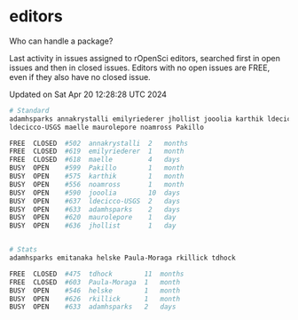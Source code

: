 # editors

Who can handle a package?

Last activity in issues assigned to rOpenSci editors, searched first in open
issues and then in closed issues. Editors with no open issues are FREE, even if
they also have no closed issue.


Updated on Sat Apr 20 12:28:28 UTC 2024

```bash
# Standard
adamhsparks annakrystalli emilyriederer jhollist jooolia karthik ldecicco
ldecicco-USGS maelle maurolepore noamross Pakillo

FREE  CLOSED  #502  annakrystalli  2   months
FREE  CLOSED  #619  emilyriederer  1   month
FREE  CLOSED  #618  maelle         4   days
BUSY  OPEN    #599  Pakillo        1   month
BUSY  OPEN    #575  karthik        1   month
BUSY  OPEN    #556  noamross       1   month
BUSY  OPEN    #590  jooolia        10  days
BUSY  OPEN    #637  ldecicco-USGS  2   days
BUSY  OPEN    #633  adamhsparks    2   days
BUSY  OPEN    #620  maurolepore    1   day
BUSY  OPEN    #636  jhollist       1   day


# Stats
adamhsparks emitanaka helske Paula-Moraga rkillick tdhock

FREE  CLOSED  #475  tdhock        11  months
FREE  CLOSED  #603  Paula-Moraga  1   month
BUSY  OPEN    #546  helske        1   month
BUSY  OPEN    #626  rkillick      1   month
BUSY  OPEN    #633  adamhsparks   2   days
```

